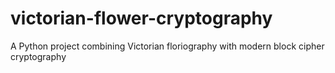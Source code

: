 # victorian-flower-cryptography
A Python project combining Victorian floriography with modern block cipher cryptography
